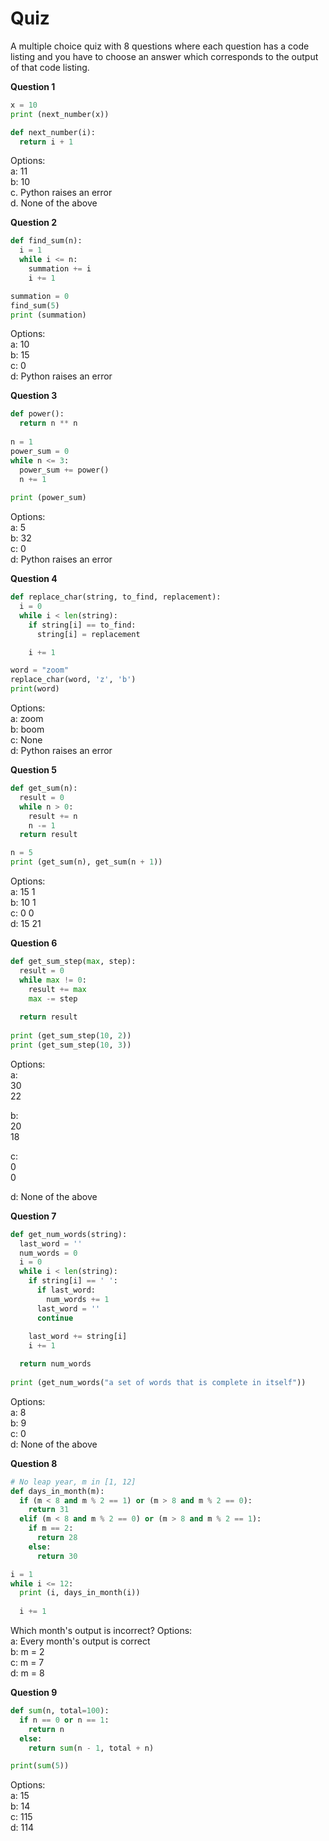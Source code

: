 # Quiz
A multiple choice quiz with 8 questions where each question has a code listing and you have to choose an answer which corresponds to the output of that code listing.

**Question 1**

```python
x = 10
print (next_number(x))

def next_number(i):
  return i + 1
```

Options:  
a: 11   
b: 10  
c. Python raises an error  
d. None of the above

**Question 2**
```python
def find_sum(n):
  i = 1
  while i <= n:
    summation += i
    i += 1

summation = 0
find_sum(5)
print (summation)
```

Options:  
a: 10  
b: 15  
c: 0  
d: Python raises an error  

**Question 3**
```python
def power():
  return n ** n
    
n = 1
power_sum = 0
while n <= 3:
  power_sum += power()
  n += 1
  
print (power_sum)
```

Options:  
a: 5  
b: 32  
c: 0  
d: Python raises an error  

**Question 4**
```python
def replace_char(string, to_find, replacement):
  i = 0
  while i < len(string):
    if string[i] == to_find:
      string[i] = replacement

    i += 1

word = "zoom"
replace_char(word, 'z', 'b')
print(word)
```

Options:  
a: zoom  
b: boom  
c: None  
d: Python raises an error

**Question 5**
```python
def get_sum(n):
  result = 0
  while n > 0:
    result += n
    n -= 1
  return result

n = 5
print (get_sum(n), get_sum(n + 1))
```

Options:  
a: 15 1  
b: 10 1  
c: 0 0  
d: 15 21

**Question 6**
```python
def get_sum_step(max, step):
  result = 0
  while max != 0:
    result += max
    max -= step
    
  return result
    
print (get_sum_step(10, 2))
print (get_sum_step(10, 3))
```

Options:  
a:  
30  
22  

b:  
20  
18  

c:  
0  
0  

d: None of the above  
 
**Question 7**
```python
def get_num_words(string):
  last_word = ''
  num_words = 0
  i = 0
  while i < len(string):
    if string[i] == ' ':
      if last_word:
        num_words += 1
      last_word = ''
      continue
    
    last_word += string[i]
    i += 1

  return num_words
  
print (get_num_words("a set of words that is complete in itself"))
```

Options:  
a: 8  
b: 9  
c: 0  
d: None of the above  

**Question 8**
```python
# No leap year, m in [1, 12]
def days_in_month(m):
  if (m < 8 and m % 2 == 1) or (m > 8 and m % 2 == 0):
    return 31
  elif (m < 8 and m % 2 == 0) or (m > 8 and m % 2 == 1):
    if m == 2:
      return 28
    else:
      return 30

i = 1
while i <= 12:
  print (i, days_in_month(i))
  
  i += 1
```

Which month's output is incorrect? Options:  
a: Every month's output is correct  
b: m = 2  
c: m = 7  
d: m = 8  

**Question 9**
```python
def sum(n, total=100):
  if n == 0 or n == 1:
    return n
  else:
    return sum(n - 1, total + n)

print(sum(5))
```

Options:  
a: 15  
b: 14  
c: 115  
d: 114  


